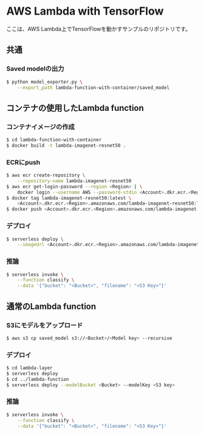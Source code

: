 # AWS Lambda with TensorFlow
ここは、AWS Lambda上でTensorFlowを動かすサンプルのリポジトリです。

## 共通
### Saved modelの出力
```bash
$ python model_exporter.py \
    --export_path lambda-function-with-container/saved_model
```

## コンテナの使用したLambda function
### コンテナイメージの作成
```bash
$ cd lambda-function-with-container
$ docker build -t lambda-imagenet-resnet50 .
```

### ECRにpush
```bash
$ aws ecr create-repository \
    --repository-name lambda-imagenet-resnet50
$ aws ecr get-login-password --region <Region> | \
    docker login --username AWS --password-stdin <Account>.dkr.ecr.<Region>.amazonaws.com
$ docker tag lambda-imagenet-resnet50:latest \
    <Account>.dkr.ecr.<Region>.amazonaws.com/lambda-imagenet-resnet50:latest
$ docker push <Account>.dkr.ecr.<Region>.amazonaws.com/lambda-imagenet-resnet50:latest
```

### デプロイ
```bash
$ serverless deploy \
    --imageUrl <Account>.dkr.ecr.<Region>.amazonaws.com/lambda-imagenet-resnet50:latest
```

### 推論
```bash
$ serverless invoke \
    --function classify \
    --data '{"bucket": "<Bucket>", "filename": "<S3 Key>"}'
```

## 通常のLambda function
### S3にモデルをアップロード
```bash
$ aws s3 cp saved_model s3://<Bucket>/<Model key> --recursive
```

###  デプロイ
```bash
$ cd lambda-layer
$ serverless deploy
$ cd ../lambda-function
$ serverless deploy --modelBucket <Bucket> --modelKey <S3 key>
```

### 推論
```bash
$ serverless invoke \
    --function classify \
    --data '{"bucket": "<Bucket>", "filename": "<S3 Key>"}'
```